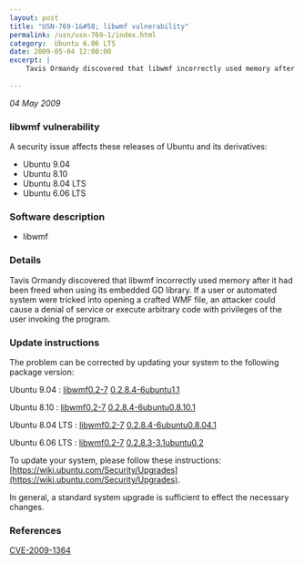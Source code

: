```yaml
---
layout: post
title: "USN-769-1&#58; libwmf vulnerability"
permalink: /usn/usn-769-1/index.html
category:  Ubuntu 6.06 LTS
date: 2009-05-04 12:00:00
excerpt: |
    Tavis Ormandy discovered that libwmf incorrectly used memory after it had been freed when using its embedded GD library. If a user or automated system were tricked into opening a crafted WMF file, an attacker could cause a denial of service or execute arbitrary code with privileges of the user invoking the program. 
    
--- 
```

 
 

*04 May 2009*

### libwmf vulnerability

A security issue affects these releases of Ubuntu and its derivatives:

* Ubuntu 9.04
* Ubuntu 8.10
* Ubuntu 8.04 LTS
* Ubuntu 6.06 LTS

### Software description

* libwmf 

### Details

Tavis Ormandy discovered that libwmf incorrectly used memory after it had been freed when using its embedded GD library. If a user or automated system were tricked into opening a crafted WMF file, an attacker could cause a denial of service or execute arbitrary code with privileges of the user invoking the program. 

### Update instructions

The problem can be corrected by updating your system to the following package version:

Ubuntu 9.04
 : [libwmf0.2-7](https://launchpad.net/ubuntu/+source/libwmf) <span> [0.2.8.4-6ubuntu1.1](https://launchpad.net/ubuntu/+source/libwmf/0.2.8.4-6ubuntu1.1) </span> 

Ubuntu 8.10
 : [libwmf0.2-7](https://launchpad.net/ubuntu/+source/libwmf) <span> [0.2.8.4-6ubuntu0.8.10.1](https://launchpad.net/ubuntu/+source/libwmf/0.2.8.4-6ubuntu0.8.10.1) </span> 

Ubuntu 8.04 LTS
 : [libwmf0.2-7](https://launchpad.net/ubuntu/+source/libwmf) <span> [0.2.8.4-6ubuntu0.8.04.1](https://launchpad.net/ubuntu/+source/libwmf/0.2.8.4-6ubuntu0.8.04.1) </span> 

Ubuntu 6.06 LTS
 : [libwmf0.2-7](https://launchpad.net/ubuntu/+source/libwmf) <span> [0.2.8.3-3.1ubuntu0.2](https://launchpad.net/ubuntu/+source/libwmf/0.2.8.3-3.1ubuntu0.2) </span> 

To update your system, please follow these instructions: [https://wiki.ubuntu.com/Security/Upgrades](https://wiki.ubuntu.com/Security/Upgrades).

In general, a standard system upgrade is sufficient to effect the necessary changes. 

### References

 
 [CVE-2009-1364](http://people.ubuntu.com/~ubuntu-security/cve/CVE-2009-1364)
 

